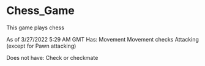 # Chess_Game
This game plays chess

As of 3/27/2022 5:29 AM GMT
  Has:
    Movement
    Movement checks
    Attacking (except for Pawn attacking)
    
  Does not have:
    Check or checkmate
